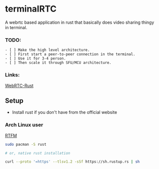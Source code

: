 # terminalRTC
A webrtc based application in rust that basically does video sharing thingy in terminal.

### TODO:
    - [ ] Make the high level architecture.
    - [ ] First start a peer-to-peer connection in the terminal.
    - [ ] Use it for 3-4 person.
    - [ ] Then scale it through SFU/MCU architecture.



### Links:
[WebRTC-Rust](https://github.com/webrtc-rs/webrtc)


## Setup
- Install rust if you don't have from the official website

### Arch Linux user
[RTFM](https://wiki.archlinux.org/title/Rust)

```bash
sudo pacman -S rust

# or, native rust installation

curl --proto '=https' --tlsv1.2 -sSf https://sh.rustup.rs | sh
```
